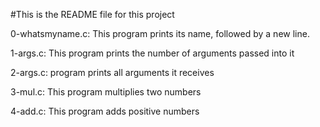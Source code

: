 #This is the README file for this project

0-whatsmyname.c: This program prints its name, followed by a new line.

1-args.c: This program prints the number of arguments passed into it

2-args.c: program prints all arguments it receives

3-mul.c: This program multiplies two numbers

4-add.c: This program adds positive numbers
